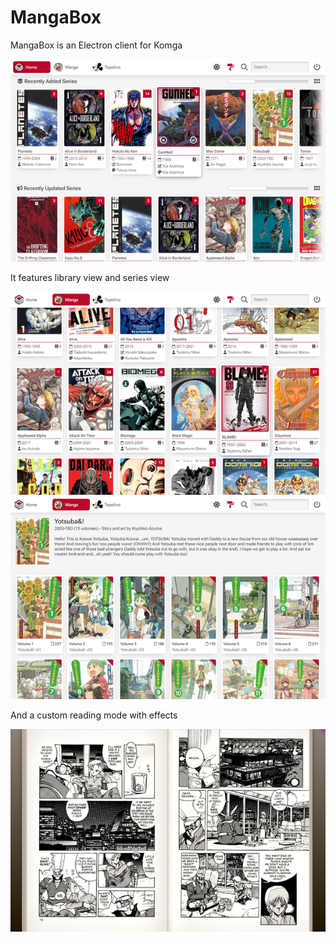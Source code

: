 # MangaBox
MangaBox is an Electron client for Komga

![Local Image](.localassets/MangaBox_001_th.png "MangaBox UI")

It features library view and series view

![Local Image](.localassets/MangaBox_002_th.png "MangaBox UI")
![Local Image](.localassets/MangaBox_004_th.png "MangaBox UI")

And a custom reading mode with effects

![Local Image](.localassets/MangaBox_003_th.png "MangaBox UI")

